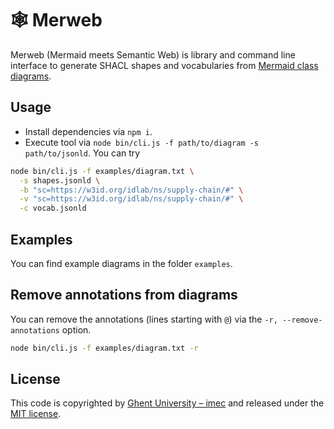 # 🕸 Merweb

Merweb (Mermaid meets Semantic Web) is library and command line interface to 
generate SHACL shapes and vocabularies from [Mermaid class diagrams](https://mermaid-js.github.io/mermaid/#/classDiagram).

## Usage

- Install dependencies via `npm i`.
- Execute tool via `node bin/cli.js -f path/to/diagram -s path/to/jsonld`.
You can try
```bash
node bin/cli.js -f examples/diagram.txt \
  -s shapes.jsonld \
  -b "sc=https://w3id.org/idlab/ns/supply-chain/#" \
  -v "sc=https://w3id.org/idlab/ns/supply-chain/#" \
  -c vocab.jsonld
```

## Examples

You can find example diagrams in the folder `examples`.

## Remove annotations from diagrams

You can remove the annotations (lines starting with `@`) via the `-r, --remove-annotations` option. 

```bash
node bin/cli.js -f examples/diagram.txt -r
```

## License

This code is copyrighted by [Ghent University – imec](http://idlab.ugent.be/) and 
released under the [MIT license](http://opensource.org/licenses/MIT).